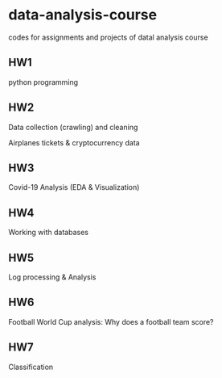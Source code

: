 # data-analysis-course
codes for assignments and projects of datal analysis course 

## HW1

python programming

## HW2

Data collection (crawling) and cleaning

Airplanes tickets & cryptocurrency data

## HW3

Covid-19 Analysis (EDA & Visualization)

## HW4

Working with databases

## HW5 
Log processing & Analysis

## HW6

Football World Cup analysis: Why does a football team score?

## HW7

Classification




